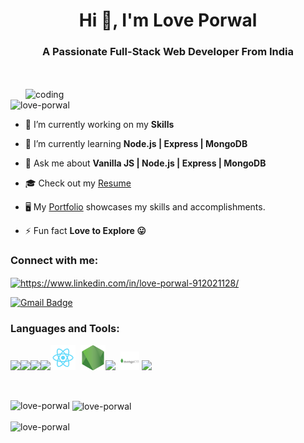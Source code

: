 
<h1 align="center">Hi 👋, I'm Love Porwal </h1>
<h3 align="center">A Passionate Full-Stack Web Developer From India</h3>
<br></br>
<img align="right" alt="coding" width="480" src ="https://www.wingstechsolutions.com/wp-content/uploads/2022/03/full-stack-development.gif">
<p align="left"> <img src="https://komarev.com/ghpvc/?username=love-porwal&label=Profile%20views&color=0e75b6&style=flat" alt="love-porwal" /> </p>

- 🔭 I’m currently working on my **Skills**

- 🌱 I’m currently learning **Node.js | Express | MongoDB**

- 💬 Ask me about **Vanilla JS | Node.js | Express | MongoDB**

- 🎓 Check out my <a target="_blank" href="https://drive.google.com/file/d/1_n-TupVYWeSQk6TwTIBgaKCShbJrYQVa/view?usp=share_link">Resume</a>

- 🖥️ My <a target="_blank" href="https://love-porwal.github.io/">Portfolio</a> showcases my skills and accomplishments.



- ⚡ Fun fact **Love to Explore 😛**

<h3 align="left">Connect with me:</h3>
<p align="left">
<a href="https://linkedin.com/in/love-porwal-912021128/" target="blank"><img align="center" src="https://raw.githubusercontent.com/rahuldkjain/github-profile-readme-generator/master/src/images/icons/Social/linked-in-alt.svg" alt="https://www.linkedin.com/in/love-porwal-912021128/" height="30" width="40" /></a>

[![Gmail Badge](https://img.shields.io/badge/-gmail-black?style=for-the-badge&logo=gmail&logoColor=white&link=https://mailto:lluvporwall@gmail.com)](mailto:lluvporwall@gmail.com)&nbsp;

</p>

<h3 align="left">Languages and Tools:</h3>

</img><img src="https://img.icons8.com/color/48/000000/html-5.png"/><img src="https://img.icons8.com/color/48/000000/css3.png"/><img src="https://img.icons8.com/color/48/000000/bootstrap.png"/><img src="https://img.icons8.com/color/48/000000/javascript.png"/><img height="40" src="https://raw.githubusercontent.com/github/explore/80688e429a7d4ef2fca1e82350fe8e3517d3494d/topics/react/react.png">&nbsp;&nbsp;<img height="40" src="https://raw.githubusercontent.com/github/explore/80688e429a7d4ef2fca1e82350fe8e3517d3494d/topics/nodejs/nodejs.png"><img src="https://img.icons8.com/color/48/000000/git.png"/>&nbsp;
<img height="30" src="https://raw.githubusercontent.com/github/explore/80688e429a7d4ef2fca1e82350fe8e3517d3494d/topics/mongodb/mongodb.png">&nbsp;<img height="30" src="https://cdn.worldvectorlogo.com/logos/postman.svg">

<br>

<p><img align="left" src="https://github-readme-stats.vercel.app/api/top-langs?username=love-porwal&show_icons=true&locale=en&layout=compact" alt="love-porwal" /></p>

<p>&nbsp;<img align="center" src="https://github-readme-stats.vercel.app/api?username=love-porwal&show_icons=true&locale=en" alt="love-porwal" /></p>

<p><img align="center" src="https://github-readme-streak-stats.herokuapp.com/?user=love-porwal&" alt="love-porwal" /></p>
